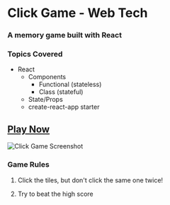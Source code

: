 # Click Game - Web Tech
### A memory game built with React

### Topics Covered
* React
  * Components
      * Functional (stateless)
      * Class (stateful)
   * State/Props
   * create-react-app starter

## [Play Now](https://maxrjohnson23.github.io/Click-Game/ "Click Game")


![Click Game Screenshot](samples/demo.gif?raw=true "Click Game")


### Game Rules
1. Click the tiles, but don't click the same one twice!

2. Try to beat the high score


   